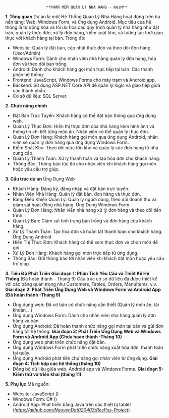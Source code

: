                       **PHẦN MỀM QUẢN LÝ NHÀ HÀNG - ResM**

**1. Tổng quan**
Dự án  là một Hệ Thống Quản Lý Nhà Hàng hoạt động trên ba nền tảng: Web, Windows Form, và ứng dụng Android.
Mục tiêu của hệ thống là tự động hóa và tối ưu hóa các quy trình quản lý nhà hàng như đặt bàn, quản lý thực đơn,
 xử lý đơn hàng, kiểm soát kho, và tương tác thời gian thực với khách hàng tại bàn.
Trong đó:
 - Website: Quản lý đặt bàn, cập nhật thực đơn và theo dõi đơn hàng. (User/Admin)
 - Windows Form: Dành cho nhân viên nhà hàng quản lý đơn hàng, hóa đơn và theo dõi bàn trống.
 - Android: Dành cho khách hàng gọi món trực tiếp tại bàn.
Các thành phần hệ thống:
- Frontend: JavaScript, Windows Forms cho máy trạm và Android app.
- Backend: Sử dụng ASP.NET Core API để quản lý logic và giao tiếp giữa các thành phần.
- Cơ sở dữ liệu: SQL Server.
  
**2. Chức năng chính**
- Đặt Bàn Trực Tuyến: Khách hàng có thể đặt bàn thông qua ứng dụng web.
- Quản Lý Thực Đơn: Hiển thị thực đơn của nhà hàng kèm hình ảnh và thông tin chi tiết từng món ăn. Nhân viên có thể quản lý thực đơn.
- Quản Lý Đơn Hàng: Khách hàng gọi món qua ứng dụng Android, nhân viên sẽ quản lý đơn hàng qua ứng dụng Windows Form.
- Kiểm Soát Kho: Theo dõi mức tồn kho và quản lý các đơn hàng từ nhà cung cấp.
- Quản Lý Thanh Toán: Xử lý thanh toán và tạo hóa đơn cho khách hàng.
- Thông Báo: Thông báo tức thì cho nhân viên khi khách hàng gọi món hoặc yêu cầu trợ giúp.
  
**3. Cấu trúc dự án**
Ứng Dụng Web
- Khách Hàng: Đăng ký, đăng nhập và đặt bàn trực tuyến.
- Nhân Viên Nhà Hàng: Quản lý đặt bàn, đơn hàng và thực đơn.
- Bảng Điều Khiển Quản Lý: Quản lý người dùng, theo dõi doanh thu và giám sát hoạt động nhà hàng.
Ứng Dụng Windows Form
- Quản Lý Đơn Hàng: Nhân viên nhà hàng xử lý đơn hàng và theo dõi tiến trình.
- Quản Lý Bàn: Giám sát tình trạng bàn trống và đơn hàng của khách hàng.
- Xử Lý Thanh Toán: Tạo hóa đơn và hoàn tất thanh toán cho khách hàng.
Ứng Dụng Android
- Hiển Thị Thực Đơn: Khách hàng có thể xem thực đơn và chọn món để gọi.
- Xử Lý Đơn Hàng: Khách hàng gọi món trực tiếp từ ứng dụng.
- Thông Báo: Gửi thông báo tới nhân viên khi khách đặt món hoặc yêu cầu trợ giúp.

**4. Tiến Độ Phát Triển**
**Giai đoạn 1: Phân Tích Yêu Cầu và Thiết Kế Hệ Thống**
(Đã hoàn thành - Tháng 9)
Cấu trúc cơ sở dữ liệu đã được thiết kế với các bảng quan trọng như Customers, Tables, Orders, MenuItems, v.v.
**Giai đoạn 2: Phát Triển Ứng Dụng Web và Windows Form và Android App (Đã hoàn thành -Tháng 9)**
- Ứng dụng web: Đã cơ bản có chức năng cần thiết (Quản lý món ăn, tài khoản, ..)
- Ứng dụng Windows Form: Dành cho nhân viên nhà hàng quản lý đơn hàng và bàn.
- Ứng dụng Android: Đã hoàn thành chức năng gọi món tại bàn và gửi đơn hàng tới hệ thống.
**Giai đoạn 3: Phát Triển Ứng Dụng Web và Windows Form và Android App (Chưa hoàn thành -Tháng 10)**
- Ứng dụng web phát triển chức năng đặt bàn.
- Ứng dụng Windows Form phát triển chức năng xuất hóa đớn, thanh toán tại quầy.
- Ứng dụng Android phát tiển chứ năng gọi nhân viên từ ứng dụng.
**Giai đoạn 4: Tích hợp các hệ thống (tháng 10)**
- Đồng bộ dữ liệu giữa web, Android app và Windows Forms.
**Giai đoạn 5: Kiểm thử và triển khai (tháng 11)**

**5. Phụ lục**
Mã nguồn:
- Website: JavaScript ()
- Windows Form: C# ()
- Android App: Phát triển bằng Java trên các thiết bị tablet (_https://github.com/NguyenDat020403/ResPos-Project_)

